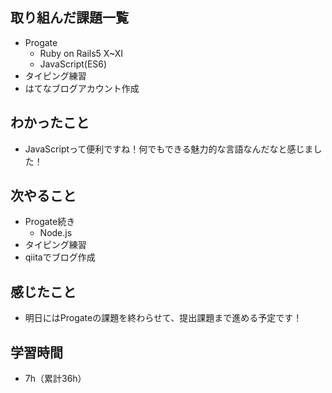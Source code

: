 ## 取り組んだ課題一覧
- Progate
  - Ruby on Rails5 X~XI
  - JavaScript(ES6)
- タイピング練習
- はてなブログアカウント作成
## わかったこと
- JavaScriptって便利ですね！何でもできる魅力的な言語なんだなと感じました！
## 次やること
- Progate続き
  - Node.js
- タイピング練習
- qiitaでブログ作成
## 感じたこと
- 明日にはProgateの課題を終わらせて、提出課題まで進める予定です！
## 学習時間
- 7h（累計36h）
